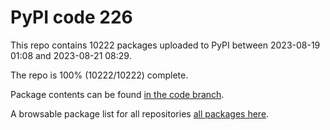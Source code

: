# PyPI code 226

This repo contains 10222 packages uploaded to PyPI between 
2023-08-19 01:08 and 2023-08-21 08:29.

The repo is 100% (10222/10222) complete.

Package contents can be found [in the code branch](https://github.com/pypi-data/pypi-mirror-226/tree/code/packages).

A browsable package list for all repositories [all packages here](https://pypi-data.github.io/website/repositories/pypi-mirror-226).


